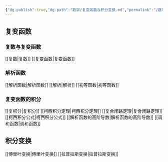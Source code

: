 ```yaml
---
{"dg-publish":true,"dg-path":"数学/复变函数与积分变换.md","permalink":"/数学/复变函数与积分变换/","pinned":true,"noteIcon":"","created":"2024-04-16T13:01:27.397+08:00","updated":"2024-04-20T18:52:20.786+08:00"}
---
```


## 复变函数
### 复数与复变函数
[[复数\|复数]]
[[复变函数\|复变函数]]
### 解析函数
[[解析函数\|解析函数]]
[[解析\|解析]]
[[初等函数\|初等函数]]
### 复变函数的积分
[[复积分\|复积分]]
[[柯西积分定理\|柯西积分定理]]
[[复合闭路定理\|复合闭路定理]]
[[柯西积分公式\|柯西积分公式]]
[[解析函数的高阶导数\|解析函数的高阶导数]]
[[调和函数\|调和函数]]
## 积分变换
[[傅里叶变换\|傅里叶变换]]
[[拉普拉斯变换\|拉普拉斯变换]]




